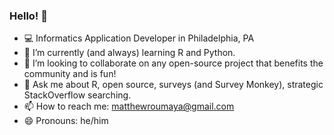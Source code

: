 ### Hello! 👋

- 💻 Informatics Application Developer in Philadelphia, PA
- 🌱 I’m currently (and always) learning R and Python.
- 👯 I’m looking to collaborate on any open-source project that benefits the community and is fun!
- 💬 Ask me about R, open source, surveys (and Survey Monkey), strategic StackOverflow searching.
- 📫 How to reach me: matthewroumaya@gmail.com
- 😄 Pronouns: he/him

